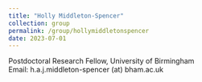 ```yaml
---
title: "Holly Middleton-Spencer"
collection: group
permalink: /group/hollymiddletonspencer
date: 2023-07-01
---
```

Postdoctoral Research Fellow, University of Birmingham  <br/> Email: h.a.j.middleton-spencer (at) bham.ac.uk  <br/>  <br/>

